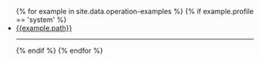 <ul>
{% for example in site.data.operation-examples %}
  {% if example.profile == 'system' %}
  <li> <a href="{{example.path}}">{{example.path}}</a></li>
  <hr>
  {% endif %}
{% endfor %}
</ul>
